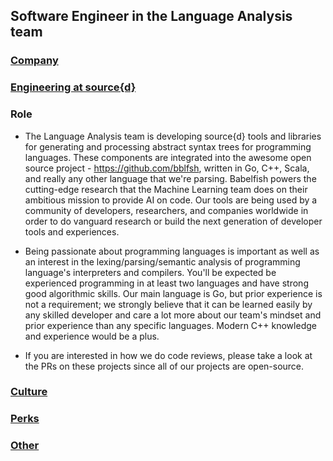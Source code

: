 Software Engineer in the Language Analysis team
------------------------------------------

### [Company](../company-section.md)

### [Engineering at source{d}](../engineering-section.md)

### Role 

- The Language Analysis team is developing source{d} tools and libraries for
generating and processing abstract syntax trees for programming languages. These
components are integrated into the awesome open source project -
https://github.com/bblfsh, written in Go, C++, Scala, and really any other
language that we're parsing. Babelfish powers the cutting-edge research that the
Machine Learning team does on their ambitious mission to provide AI on code. Our
tools are being used by a community of developers, researchers, and
companies worldwide in order to do vanguard research or build the next
generation of developer tools and experiences.

- Being passionate about programming languages is important as well as an interest in
the lexing/parsing/semantic analysis of programming language's interpreters and
compilers. You'll be expected be experienced programming in at least two
languages and have strong good algorithmic skills. Our main language is Go, but prior experience is not a requirement; we strongly believe that it can be learned easily by any
skilled developer and care a lot more about our team's mindset and prior
experience than any specific languages. Modern C++ knowledge and experience would
be a plus.

- If you are interested in how we do code reviews, please take a look at the
PRs on these projects since all of our projects are open-source.

### [Culture](../culture-section.md)

### [Perks](../perks-section.md)

### [Other](../other-section.md)
